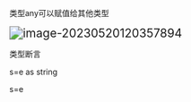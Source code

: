 类型any可以赋值给其他类型

<img src="ts.assets/image-20230520120357894.png" alt="image-20230520120357894" style="zoom:150%;" />

类型断言

s=e as string

s=<string>e
